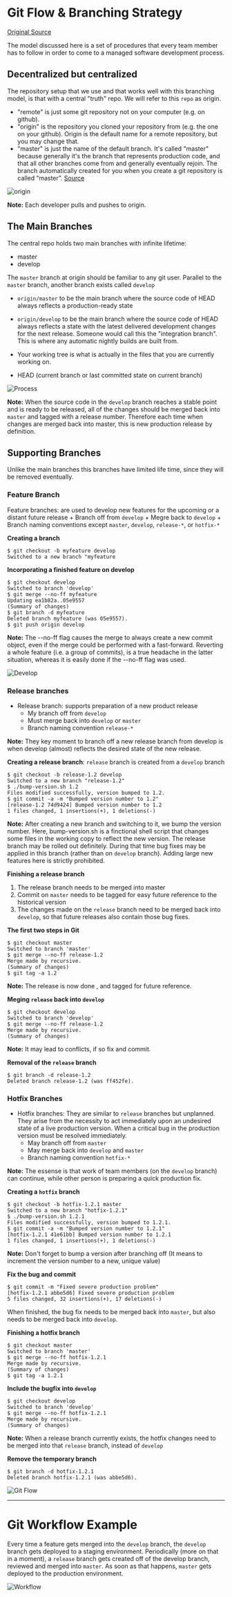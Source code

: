 # Git Flow & Branching Strategy

[Original Source](http://nvie.com/posts/a-successful-git-branching-model/)

The model discussed here is a set of procedures that every team member has to follow in order to come to a managed software development process.


## Decentralized but centralized

The repository setup that we use and that works well with this branching model, is that with a central "truth" repo. We will refer to this `repo` as origin.

* "remote" is just some git repository not on your computer (e.g. on github).
* "origin" is the repository you cloned your repository from (e.g. the one on your github). Origin is the default name for a remote repository, but you may change that. 
* "master" is just the name of the default branch.  It's called "master" because generally it's the branch that represents production code, and that all other branches come from and generally eventually rejoin. The branch automatically created for you when you create a git repository is called “master”. [Source](https://www.quora.com/What-does-git-remote-and-origin-mean)

![origin](http://nvie.com/img/centr-decentr@2x.png)

**Note:** Each developer pulls and pushes to origin. 

## The Main Branches

The central repo holds two main branches with infinite lifetime:
* master
* develop

The `master` branch at origin should be familiar to any git user. Parallel to the `master` branch, another branch exists called `develop`

* `origin/master` to be the main branch where the source code of HEAD always reflects a production-ready state
* `origin/develop` to be the main branch where the source code of HEAD always reflects a state with the latest delivered development changes for the next release. Someone would call this the "integration branch". This is where any automatic nightly builds are built from.

* Your working tree is what is actually in the files that you are currently working on.
* HEAD (current branch or last committed state on current branch)

![Process](http://nvie.com/img/main-branches@2x.png)

**Note:** When the source code in the `develop` branch reaches a stable point and is ready to be released, all of the changes should be merged back into `master` and tagged with a release number. Therefore each time when changes are merged back into master, this is new production release by definition.

## Supporting Branches

Unlike the main branches this branches have limited life time, since they will be removed eventually.

### Feature Branch

Feature branches: are used to develop new features for the upcoming or a distant future release
    + Branch off from `develop`
    + Megre back to `develop`
    + Branch naming conventions except `master`, `develop`, `release-*`, or `hotfix-*`

**Creating a branch**
```git
$ git checkout -b myfeature develop
Switched to a new branch "myfeature
``` 

**Incorporating a finished feature on develop**
```git
$ git checkout develop
Switched to branch 'develop'
$ git merge --no-ff myfeature
Updating ea1b82a..05e9557
(Summary of changes)
$ git branch -d myfeature
Deleted branch myfeature (was 05e9557).
$ git push origin develop
``` 

**Note:** The --no-ff flag causes the merge to always create a new commit object, even if the merge could be performed with a fast-forward. Reverting a whole feature (i.e. a group of commits), is a true headache in the latter situation, whereas it is easily done if the --no-ff flag was used.

![Develop](http://nvie.com/img/merge-without-ff@2x.png)

### Release branches

* Release branch: supports preparation of a new product release 
    + My branch off from `develop`
    + Must merge back into `develop` or `master`
    + Branch naming convention `release-*`

**Note:** They key moment to branch off a new release branch from develop is when develop (almost) reflects the desired state of the new release. 

**Creating a release branch**: `release` branch is created from a `develop` branch
```git
$ git checkout -b release-1.2 develop
Switched to a new branch "release-1.2"
$ ./bump-version.sh 1.2
Files modified successfully, version bumped to 1.2.
$ git commit -a -m "Bumped version number to 1.2"
[release-1.2 74d9424] Bumped version number to 1.2
1 files changed, 1 insertions(+), 1 deletions(-)
``` 
**Note:** After creating a new branch and switching to it, we bump the version number. Here, bump-version.sh is a finctional shell script that changes some files in the working copy to reflect the new version. The release branch may be rolled out definitely. During that time bug fixes may be applied in this branch (rather than on `develop` branch). Adding large new features here is strictly prohibited.

**Finishing a release branch**
1. The release branch needs to be merged into master
2. Commit on `master` needs to be tagged for easy future reference to the historical version
3. The changes made on the `release` branch need to be merged back into `develop`, so that future releases also contain those bug fixes.

**The first two steps in Git**
```git
$ git checkout master
Switched to branch 'master'
$ git merge --no-ff release-1.2
Merge made by recursive.
(Summary of changes)
$ git tag -a 1.2
``` 
**Note:** The release is now done , and tagged for future reference.

**Meging `release` back into `develop`**
```git
$ git checkout develop
Switched to branch 'develop'
$ git merge --no-ff release-1.2
Merge made by recursive.
(Summary of changes)
``` 

**Note:** It may lead to conflicts, if so fix and commit.

**Removal of the `release` branch**
```git
$ git branch -d release-1.2
Deleted branch release-1.2 (was ff452fe).
``` 

### Hotfix Branches

* Hotfix branches: They are similar to `release` branches but unplanned. They arise from the necessity to act immediately upon an undesired state of a live production version. When a critical bug in the production version must be resolved immediately.
    + May branch off from `master`
    + May merge back into `develop` and `master`
    + Branch naming convention `hotfix-*`

**Note:** The essense is that work of team members (on the `develop` branch) can continue, while other person is preparing a quick production fix.

**Creating a `hotfix` branch**
```git
$ git checkout -b hotfix-1.2.1 master
Switched to a new branch "hotfix-1.2.1"
$ ./bump-version.sh 1.2.1
Files modified successfully, version bumped to 1.2.1.
$ git commit -a -m "Bumped version number to 1.2.1"
[hotfix-1.2.1 41e61bb] Bumped version number to 1.2.1
1 files changed, 1 insertions(+), 1 deletions(-)
``` 

**Note:** Don't forget to bump a version after branching off (It means to increment the version number to a new, unique value)

**Fix the bug and commit**
```git
$ git commit -m "Fixed severe production problem"
[hotfix-1.2.1 abbe5d6] Fixed severe production problem
5 files changed, 32 insertions(+), 17 deletions(-)
```

When finished, the bug fix needs to be merged back into `master`, but also needs to be merged back into `develop`.

**Finishing a hotfix branch**
```git
$ git checkout master
Switched to branch 'master'
$ git merge --no-ff hotfix-1.2.1
Merge made by recursive.
(Summary of changes)
$ git tag -a 1.2.1
``` 

**Include the bugfix into `develop`**
```git
$ git checkout develop
Switched to branch 'develop'
$ git merge --no-ff hotfix-1.2.1
Merge made by recursive.
(Summary of changes)
``` 

**Note:** When a release branch currently exists, the hotfix changes need to be merged into that `release` branch, instead of `develop`

**Remove the temporary branch**
```git
$ git branch -d hotfix-1.2.1
Deleted branch hotfix-1.2.1 (was abbe5d6).
``` 


![Git Flow](http://nvie.com/img/git-model@2x.png)

---
# Git Workflow Example

Every time a feature gets merged into the `develop` branch, the `develop` branch gets deployed to a staging environment. Periodically (more on that in a moment), a `release` branch gets created off of the develop branch, reviewed and merged into `master`. As soon as that happens, `master` gets deployed to the production environment.

![Workflow](https://cdn-images-1.medium.com/max/1600/1*J7M-iVWUK02MKEAXr7rzCQ.png)
